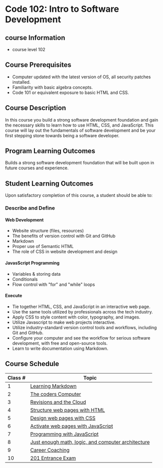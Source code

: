 # Code 102: Intro to Software Development

## course Information

- course level 102

## Course Prerequisites

- Computer updated with the latest version of OS, all security patches installed.
- Familiarity with basic algebra concepts.
- Code 101 or equivalent exposure to basic HTML and CSS.

## Course Description

In this course you build a strong software development foundation and gain the necessary skills to learn how to use HTML, CSS, and JavaScript. This course will lay out the fundamentals of software development and be your first stepping stone towards being a software developer.

## Program Learning Outcomes

Builds a strong software development foundation that will be built upon in future courses and experience.

## Student Learning Outcomes

Upon satisfactory completion of this course, a student should be able to:

### Describe and Define

#### Web Development

- Website structure (files, resources)
- The benefits of version control with Git and GitHub
- Markdown
- Proper use of Semantic HTML
- The role of CSS in website development and design

#### JavasScript Programming

- Variables & storing data
- Conditionals
- Flow control with "for" and "while" loops

#### Execute

- Tie together HTML, CSS, and JavaScript in an interactive web page.
- Use the same tools utilized by professionals across the tech industry.
- Apply CSS to style content with color, typography, and images.
- Utilize Javascript to make web projects interactive.
- Utilize industry-standard version control tools and workflows, including Git and GitHub.
- Configure your computer and see the workflow for serious software development, with free and open-source tools.
- Learn to write documentation using Markdown.

## Course Schedule

| Class # | Topic                                                                                                                                      |
| ------- | ------------------------------------------------------------------------------------------------------------------------------------------ |
| 1       | [Learning Markdown](https://github.com/CodeXAcademyTechnologies/springhill-code-102n2/tree/main/class-01)                                  |
| 2       | [The coders Computer](https://github.com/CodeXAcademyTechnologies/springhill-code-102n2/tree/main/class-02)                                |
| 3       | [Revisions and the Cloud](https://github.com/CodeXAcademyTechnologies/springhill-code-102n2/tree/main/class-03)                            |
| 4       | [Structure web pages with HTML](https://github.com/CodeXAcademyTechnologies/springhill-code-102n2/tree/main/class-04)                      |
| 5       | [Design web pages with CSS](https://github.com/CodeXAcademyTechnologies/springhill-code-102n2/tree/main/class-05)                          |
| 6       | [Activate web pages with JavaScript](https://github.com/CodeXAcademyTechnologies/springhill-code-102n2/tree/main/class-06)                 |
| 7       | [Programming with JavaScript](https://github.com/CodeXAcademyTechnologies/springhill-code-102n2/tree/main/class-07)                        |
| 8       | [Just enough math, logic, and computer architecture](https://github.com/CodeXAcademyTechnologies/springhill-code-102n2/tree/main/class-08) |
| 9       | [Career Coaching](https://github.com/CodeXAcademyTechnologies/springhill-code-102n2/tree/main/class-09)                                    |
| 10      | [201 Entrance Exam](https://github.com/CodeXAcademyTechnologies/springhill-code-102n2/tree/main/class-10)                                  |
